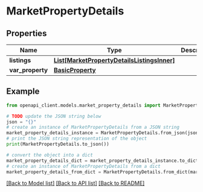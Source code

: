 # MarketPropertyDetails


## Properties

Name | Type | Description | Notes
------------ | ------------- | ------------- | -------------
**listings** | [**List[MarketPropertyDetailsListingsInner]**](MarketPropertyDetailsListingsInner.md) |  | 
**var_property** | [**BasicProperty**](BasicProperty.md) |  | 

## Example

```python
from openapi_client.models.market_property_details import MarketPropertyDetails

# TODO update the JSON string below
json = "{}"
# create an instance of MarketPropertyDetails from a JSON string
market_property_details_instance = MarketPropertyDetails.from_json(json)
# print the JSON string representation of the object
print(MarketPropertyDetails.to_json())

# convert the object into a dict
market_property_details_dict = market_property_details_instance.to_dict()
# create an instance of MarketPropertyDetails from a dict
market_property_details_from_dict = MarketPropertyDetails.from_dict(market_property_details_dict)
```
[[Back to Model list]](../README.md#documentation-for-models) [[Back to API list]](../README.md#documentation-for-api-endpoints) [[Back to README]](../README.md)


